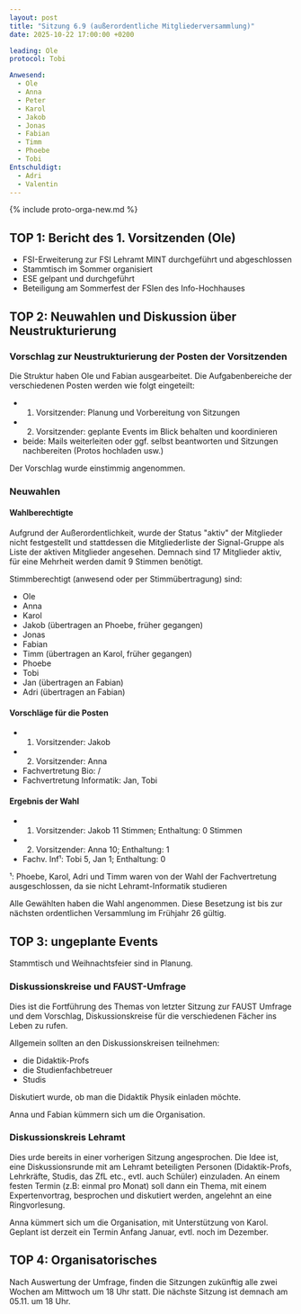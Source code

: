 ```yaml
---
layout: post
title: "Sitzung 6.9 (außerordentliche Mitgliederversammlung)"
date: 2025-10-22 17:00:00 +0200

leading: Ole
protocol: Tobi

Anwesend:
  - Ole
  - Anna
  - Peter
  - Karol
  - Jakob
  - Jonas
  - Fabian
  - Timm
  - Phoebe
  - Tobi
Entschuldigt:
  - Adri
  - Valentin
---
```


{% include proto-orga-new.md %}

## TOP 1: Bericht des 1. Vorsitzenden (Ole)

- FSI-Erweiterung zur FSI Lehramt MINT durchgeführt und abgeschlossen
- Stammtisch im Sommer organisiert
- ESE gelpant und durchgeführt
- Beteiligung am Sommerfest der FSIen des Info-Hochhauses


## TOP 2: Neuwahlen und Diskussion über Neustrukturierung

### Vorschlag zur Neustrukturierung der Posten der Vorsitzenden
Die Struktur haben Ole und Fabian ausgearbeitet.
Die Aufgabenbereiche der verschiedenen Posten werden wie folgt eingeteilt:
- 1. Vorsitzender: Planung und Vorbereitung von Sitzungen
- 2. Vorsitzender: geplante Events im Blick behalten und koordinieren
- beide: Mails weiterleiten oder ggf. selbst beantworten und Sitzungen nachbereiten (Protos hochladen usw.)

Der Vorschlag wurde einstimmig angenommen.

### Neuwahlen
#### Wahlberechtigte

Aufgrund der Außerordentlichkeit, wurde der Status "aktiv" der Mitglieder nicht festgestellt und stattdessen die Mitgliederliste der Signal-Gruppe als Liste der aktiven Mitglieder angesehen.
Demnach sind 17 Mitglieder aktiv, für eine Mehrheit werden damit 9 Stimmen benötigt.

Stimmberechtigt (anwesend oder per Stimmübertragung) sind:
- Ole
- Anna
- Karol
- Jakob (übertragen an Phoebe, früher gegangen)
- Jonas
- Fabian
- Timm (übertragen an Karol, früher gegangen)
- Phoebe
- Tobi
- Jan (übertragen an Fabian)
- Adri (übertragen an Fabian)

#### Vorschläge für die Posten

- 1. Vorsitzender: Jakob
- 2. Vorsitzender: Anna
- Fachvertretung Bio: /
- Fachvertretung Informatik: Jan, Tobi

#### Ergebnis der Wahl

- 1. Vorsitzender: Jakob 11 Stimmen; Enthaltung: 0 Stimmen
- 2. Vorsitzender: Anna  10; Enthaltung: 1
- Fachv. Inf¹: Tobi 5, Jan 1; Enthaltung: 0

¹: Phoebe, Karol, Adri und Timm waren von der Wahl der Fachvertretung ausgeschlossen, da sie nicht Lehramt-Informatik studieren

Alle Gewählten haben die Wahl angenommen. Diese Besetzung ist bis zur nächsten ordentlichen Versammlung im Frühjahr 26 gültig.

## TOP 3: ungeplante Events

Stammtisch und Weihnachtsfeier sind in Planung.

### Diskussionskreise und FAUST-Umfrage
Dies ist die Fortführung des Themas von letzter Sitzung zur FAUST Umfrage und dem Vorschlag, Diskussionskreise für die verschiedenen Fächer ins Leben zu rufen.

Allgemein sollten an den Diskussionskreisen teilnehmen:
- die Didaktik-Profs
- die Studienfachbetreuer
- Studis

Diskutiert wurde, ob man die Didaktik Physik einladen möchte.

Anna und Fabian kümmern sich um die Organisation.

### Diskussionskreis Lehramt
Dies urde bereits in einer vorherigen Sitzung angesprochen.
Die Idee ist, eine Diskussionsrunde mit am Lehramt beteiligten Personen (Didaktik-Profs, Lehrkräfte, Studis, das ZfL etc., evtl. auch Schüler) einzuladen.
An einem festen Termin (z.B: einmal pro Monat) soll dann ein Thema, mit einem Expertenvortrag, besprochen und diskutiert werden, angelehnt an eine Ringvorlesung.

Anna kümmert sich um die Organisation, mit Unterstützung von Karol.
Geplant ist derzeit ein Termin Anfang Januar, evtl. noch im Dezember.

## TOP 4: Organisatorisches

Nach Auswertung der Umfrage, finden die Sitzungen zukünftig alle zwei Wochen am Mittwoch um 18 Uhr statt.
Die nächste Sitzung ist demnach am 05.11. um 18 Uhr.
